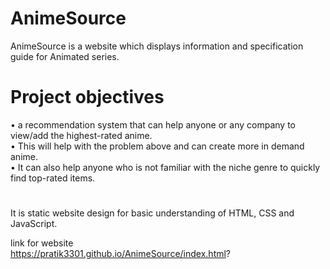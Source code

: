 # AnimeSource
AnimeSource is a website which displays information and specification guide for Animated series.

# Project objectives
• a recommendation system that can help anyone or any company to view/add the 
  highest-rated anime.
  </br>
• This will help with the problem above and can create more in demand anime.
  </br>
• It can also help anyone who is not familiar with the niche genre to quickly find top-rated 
  items.
#
It is static website design for basic understanding of HTML, CSS and JavaScript.

link for website </br>
https://pratik3301.github.io/AnimeSource/index.html?
